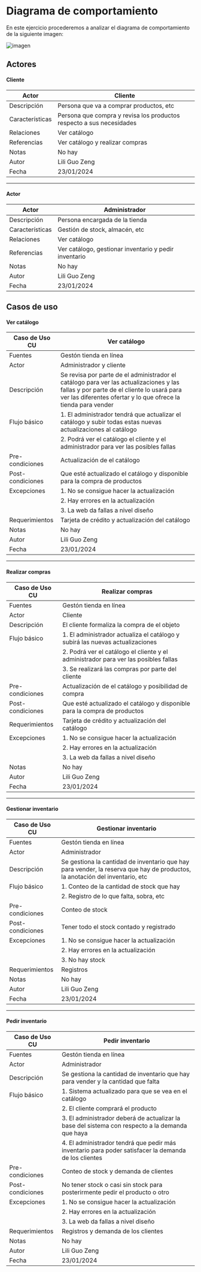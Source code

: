 # Diagrama de comportamiento

En este ejercicio procederemos a analizar el diagrama de comportamiento de la siguiente imagen: 

![imagen](https://github.com/liliguoz/ETS/assets/145054491/0a5a8aa3-da5a-4cdb-901b-be6a6e9d778c)

## Actores

#### Cliente
|  Actor | Cliente |
|---|---|
| Descripción  | Persona que va a comprar productos, etc |
| Características  | Persona que compra y revisa los productos respecto a sus necesidades|
| Relaciones | Ver catálogo |
| Referencias | Ver catálogo y realizar compras |   
|  Notas |  No hay |
| Autor  | Lili Guo Zeng |
|Fecha | 23/01/2024 |

---

#### Actor
|  Actor | Administrador |
|---|---|
| Descripción  | Persona encargada de la tienda |
| Características  | Gestión de stock, almacén, etc|
| Relaciones | Ver catálogo  |
| Referencias | Ver catálogo, gestionar inventario y pedir inventario |   
|  Notas | No hay|
| Autor  | Lili Guo Zeng|
|Fecha | 23/01/2024 |

## Casos de uso

#### Ver catálogo

|  Caso de Uso	CU | Ver catálogo  |
|---|---|
| Fuentes  | Gestón tienda en línea |
| Actor  |  Administrador y cliente |
| Descripción | Se revisa por parte de el administrador el catálogo para ver las actualizaciones y las fallas y por parte de el cliente lo usará para ver las diferentes ofertar y lo que ofrece la tienda para vender |
| Flujo básico | 1. El administrador tendrá que actualizar el catálogo y subir todas estas nuevas actualizaciones al catálogo |
|              | 2. Podrá ver el catálogo el cliente y el administrador para ver las posibles fallas |
| Pre-condiciones | Actualización  de el catálogo |  
| Post-condiciones  | Que esté actualizado el catálogo y disponible para la compra de productos  |  
| Excepciones | 1. No se consigue hacer la actualización |
|             | 2. Hay errores en la actualización |
|             | 3. La web da fallas a nivel diseño |
|  Requerimientos | Tarjeta de crédito y actualización  del catálogo |
|  Notas |  No hay |
| Autor  | Lili Guo Zeng |
|Fecha | 23/01/2024 |

---
#### Realizar compras

|  Caso de Uso	CU | Realizar compras  |
|---|---|
| Fuentes  | Gestón tienda en línea |
| Actor  |  Cliente |
| Descripción | El cliente formaliza la compra de el objeto |
| Flujo básico | 1. El administrador actualiza el catálogo y subirá las nuevas actualizaciones | 
|              | 2. Podrá ver el catálogo el cliente y el administrador para ver las posibles fallas |
|              | 3. Se realizará las compras por parte del cliente|
| Pre-condiciones | Actualización de el catálogo y posibilidad de compra |  
| Post-condiciones  | Que esté actualizado el catálogo y disponible para la compra de productos  |  
|  Requerimientos | Tarjeta de crédito y actualización  del catálogo |
| Excepciones | 1. No se consigue hacer la actualización |
|             | 2. Hay errores en la actualización |
|             | 3. La web da fallas a nivel diseño |
|  Notas |  No hay |
| Autor  | Lili Guo Zeng |
|Fecha | 23/01/2024 |

---
#### Gestionar inventario

|  Caso de Uso	CU | Gestionar inventario |
|---|---|
| Fuentes  | Gestón tienda en línea |
| Actor  |  Administrador |
| Descripción | Se gestiona la cantidad de inventario que hay para vender, la reserva que hay de productos, la anotación del inventario, etc |
| Flujo básico | 1. Conteo de la cantidad de stock que hay
|              | 2. Registro de lo que falta, sobra, etc|
| Pre-condiciones | Conteo de stock |  
| Post-condiciones  | Tener todo el stock contado y registrado |  
| Excepciones | 1. No se consigue hacer la actualización |
|             | 2. Hay errores en la actualización |
|             | 3. No hay stock |
|  Requerimientos | Registros |
|  Notas |  No hay |
| Autor  | Lili Guo Zeng |
|Fecha | 23/01/2024 |

---
#### Pedir inventario

|  Caso de Uso	CU | Pedir inventario |
|---|---|
| Fuentes  | Gestón tienda en línea |
| Actor  |  Administrador |
| Descripción | Se gestiona la cantidad de inventario que hay para vender y la cantidad que falta|
| Flujo básico | 1. Sistema actualizado para que se vea en el catálogo |
|              | 2. El cliente comprará el producto |
|              | 3. El administrador deberá de actualizar la base del sistema con respecto a la demanda que haya |
|              | 4. El administrador tendrá que pedir más inventario para poder satisfacer la demanda de los clientes|
| Pre-condiciones | Conteo de stock y demanda de clientes |  
| Post-condiciones  | No tener stock o casi sin stock para posterirmente pedir el producto o otro|  
| Excepciones | 1. No se consigue hacer la actualización |
|             | 2. Hay errores en la actualización |
|             | 3. La web da fallas a nivel diseño |
|  Requerimientos | Registros y demanda de los clientes|
|  Notas |  No hay |
| Autor  | Lili Guo Zeng |
|Fecha | 23/01/2024 |
